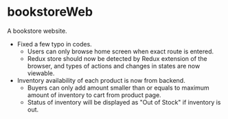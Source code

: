 # bookstoreWeb
A bookstore website.

- Fixed a few typo in codes.
  - Users can only browse home screen when exact route is entered.
  - Redux store should now be detected by Redux extension of the browser,
    and types of actions and changes in states are now viewable.
- Inventory availability of each product is now from backend.
  - Buyers can only add amount smaller than or equals to maximum amount of inventory to cart from      product page.
  - Status of inventory will be displayed as "Out of Stock" if inventory is out. 

